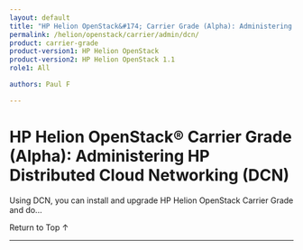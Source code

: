 ```yaml
---
layout: default
title: "HP Helion OpenStack&#174; Carrier Grade (Alpha): Administering HP Distributed Cloud Networking (DCN)"
permalink: /helion/openstack/carrier/admin/dcn/
product: carrier-grade
product-version1: HP Helion OpenStack
product-version2: HP Helion OpenStack 1.1
role1: All

authors: Paul F

---
```

<!--UNDER REVISION-->

<script>

function PageRefresh {
onLoad="window.refresh"
}

PageRefresh();

</script>

<!-- <p style="font-size: small;"> <a href="/helion/openstack/3rd-party-license-agreements/">&#9664; PREV</a> | <a href="/helion/openstack/">&#9650; UP</a> | NEXT &#9654; </p> -->

# HP Helion OpenStack&#174; Carrier Grade (Alpha): Administering HP Distributed Cloud Networking (DCN)

Using DCN, you can install and upgrade HP Helion OpenStack Carrier Grade and do...


<a href="#top" style="padding:14px 0px 14px 0px; text-decoration: none;"> Return to Top &#8593; </a>
 
----
